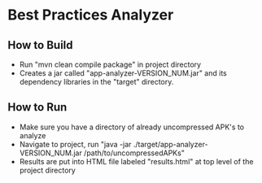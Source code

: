 # Best Practices Analyzer

## How to Build
* Run "mvn clean compile package" in project directory
* Creates a jar called "app-analyzer-VERSION_NUM.jar" and its dependency libraries in the "target" directory.

## How to Run
* Make sure you have a directory of already uncompressed APK's to analyze
* Navigate to project, run "java -jar ./target/app-analyzer-VERSION_NUM.jar /path/to/uncompressedAPKs"
* Results are put into HTML file labeled "results.html" at top level of the project directory
